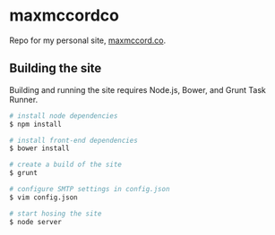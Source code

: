 # maxmccordco

Repo for my personal site, [maxmccord.co](http://www.maxmccord.co/).

## Building the site

Building and running the site requires Node.js, Bower, and Grunt Task Runner.

```bash
# install node dependencies
$ npm install

# install front-end dependencies
$ bower install

# create a build of the site
$ grunt

# configure SMTP settings in config.json
$ vim config.json

# start hosing the site
$ node server
```
